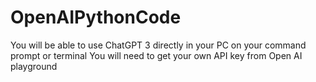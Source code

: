 # OpenAIPythonCode
You will be able to use ChatGPT 3 directly in your PC on your command prompt or terminal
You will need to get your own API key from Open AI playground 
